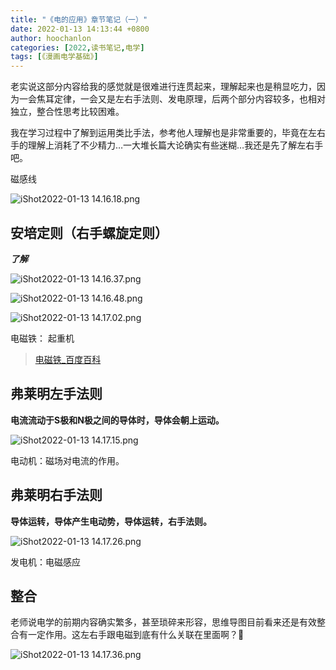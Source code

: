 ```yaml
---
title: "《电的应用》章节笔记（一）"
date: 2022-01-13 14:13:44 +0800
author: hoochanlon
categories: [2022,读书笔记,电学]
tags: [《漫画电学基础》]
---
```


老实说这部分内容给我的感觉就是很难进行连贯起来，理解起来也是稍显吃力，因为一会焦耳定律，一会又是左右手法则、发电原理，后两个部分内容较多，也相对独立，整合性思考比较困难。

我在学习过程中了解到运用类比手法，参考他人理解也是非常重要的，毕竟在左右手的理解上消耗了不少精力…一大堆长篇大论确实有些迷糊…我还是先了解左右手吧。

<!-- more -->

磁感线

![iShot2022-01-13 14.16.18.png](https://s2.loli.net/2022/01/13/FXcQgjY8bDdeIU7.png)


## 安培定则（右手螺旋定则）

***了解***

![iShot2022-01-13 14.16.37.png](https://s2.loli.net/2022/01/13/urjBZo4P65xfA79.png)

![iShot2022-01-13 14.16.48.png](https://s2.loli.net/2022/01/13/ZBICeyFb7J5As2u.png)

![iShot2022-01-13 14.17.02.png](https://s2.loli.net/2022/01/13/9jGmNIDFCe5WXTh.png)

电磁铁： 起重机

> [电磁铁_百度百科](https://baike.baidu.com/item/%E7%94%B5%E7%A3%81%E9%93%81/3067338?fr=aladdin)

## 弗莱明左手法则
**电流流动于S极和N极之间的导体时，导体会朝上运动。**

![iShot2022-01-13 14.17.15.png](https://s2.loli.net/2022/01/13/yzFDh74PYckqvVe.png)

电动机：磁场对电流的作用。

## 弗莱明右手法则
**导体运转，导体产生电动势，导体运转，右手法则。**

![iShot2022-01-13 14.17.26.png](https://s2.loli.net/2022/01/13/sp1a2HU4Bw3bejo.png)

发电机：电磁感应

## 整合
老师说电学的前期内容确实繁多，甚至琐碎来形容，思维导图目前看来还是有效整合有一定作用。这左右手跟电磁到底有什么关联在里面啊？🤔

![iShot2022-01-13 14.17.36.png](https://s2.loli.net/2022/01/13/SINFZHQliXGsCtg.png)